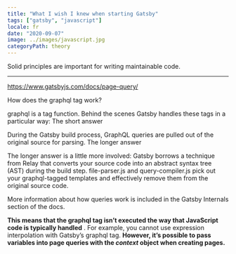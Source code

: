 ```yaml
---
title: "What I wish I knew when starting Gatsby"
tags: ["gatsby", "javascript"]
locale: fr
date: "2020-09-07"
image: ../images/javascript.jpg
categoryPath: theory
---
```


Solid principles are important for writing maintainable code.

---

https://www.gatsbyjs.com/docs/page-query/



How does the graphql tag work?

graphql is a tag function. Behind the scenes Gatsby handles these tags in a particular way:
The short answer

During the Gatsby build process, GraphQL queries are pulled out of the original source for parsing.
The longer answer

The longer answer is a little more involved: Gatsby borrows a technique from Relay that converts your source code into an abstract syntax tree (AST) during the build step. file-parser.js and query-compiler.js pick out your graphql-tagged templates and effectively remove them from the original source code.

More information about how queries work is included in the Gatsby Internals section of the docs.


**This means that the graphql tag isn’t executed the way that JavaScript code is typically handled**
. For example, you cannot use expression interpolation with Gatsby’s graphql tag.
 **However, it’s possible to pass variables into page queries with the _context_ object when
  creating pages.**




